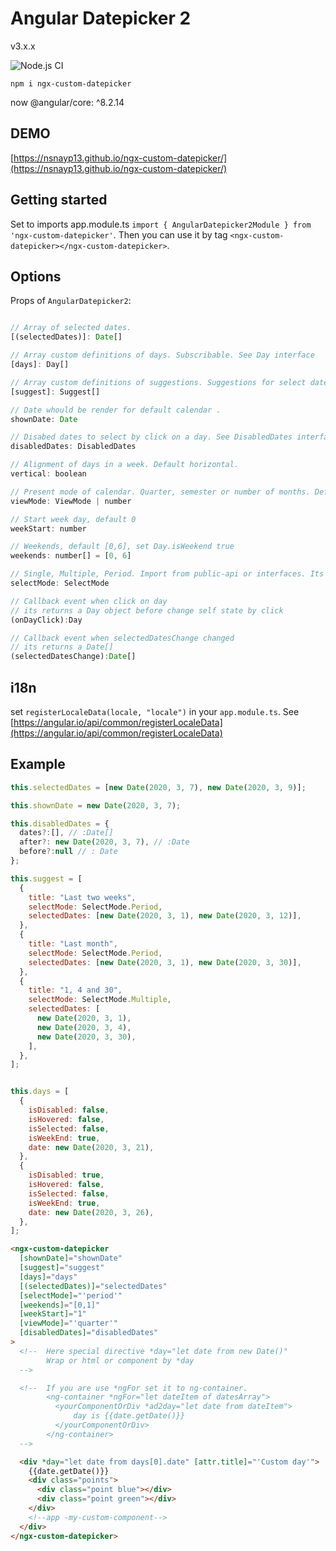 # Angular Datepicker 2

v3.x.x

![Node.js CI](https://github.com/nsnayp13/ngx-custom-datepicker/workflows/Node.js%20CI/badge.svg)

`npm i ngx-custom-datepicker`

now @angular/core: ^8.2.14

## DEMO

[https://nsnayp13.github.io/ngx-custom-datepicker/](https://nsnayp13.github.io/ngx-custom-datepicker/)

## Getting started

Set to imports app.module.ts `import { AngularDatepicker2Module } from 'ngx-custom-datepicker'`. Then you can use it by tag `<ngx-custom-datepicker></ngx-custom-datepicker>`.

## Options

Props of `AngularDatepicker2`:

```javascript

// Array of selected dates.
[(selectedDates)]: Date[]

// Array custom definitions of days. Subscribable. See Day interface
[days]: Day[]

// Array custom definitions of suggestions. Suggestions for select dates
[suggest]: Suggest[]

// Date whould be render for default calendar .
shownDate: Date

// Disabed dates to select by click on a day. See DisabledDates interface. Suggest select work
disabledDates: DisabledDates

// Alignment of days in a week. Default horizontal.
vertical: boolean

// Present mode of calendar. Quarter, semester or number of months. Default 1. Import from public-api or interfaces. Its enum
viewMode: ViewMode | number

// Start week day, default 0
weekStart: number

// Weekends, default [0,6], set Day.isWeekend true
weekends: number[] = [0, 6]

// Single, Multiple, Period. Import from public-api or interfaces. Its enum
selectMode: SelectMode

// Callback event when click on day
// its returns a Day object before change self state by click
(onDayClick):Day

// Callback event when selectedDatesChange changed
// its returns a Date[]
(selectedDatesChange):Date[]
```

## i18n

set `registerLocaleData(locale, "locale")` in your `app.module.ts`. See [https://angular.io/api/common/registerLocaleData](https://angular.io/api/common/registerLocaleData)

## Example

```javascript
this.selectedDates = [new Date(2020, 3, 7), new Date(2020, 3, 9)];

this.shownDate = new Date(2020, 3, 7);

this.disabledDates = {
  dates?:[], // :Date[]
  after?: new Date(2020, 3, 7), // :Date
  before?:null // : Date
};

this.suggest = [
  {
    title: "Last two weeks",
    selectMode: SelectMode.Period,
    selectedDates: [new Date(2020, 3, 1), new Date(2020, 3, 12)],
  },
  {
    title: "Last month",
    selectMode: SelectMode.Period,
    selectedDates: [new Date(2020, 3, 1), new Date(2020, 3, 30)],
  },
  {
    title: "1, 4 and 30",
    selectMode: SelectMode.Multiple,
    selectedDates: [
      new Date(2020, 3, 1),
      new Date(2020, 3, 4),
      new Date(2020, 3, 30),
    ],
  },
];


this.days = [
  {
    isDisabled: false,
    isHovered: false,
    isSelected: false,
    isWeekEnd: true,
    date: new Date(2020, 3, 21),
  },
  {
    isDisabled: true,
    isHovered: false,
    isSelected: false,
    isWeekEnd: true,
    date: new Date(2020, 3, 26),
  },
];
```

```html
<ngx-custom-datepicker
  [shownDate]="shownDate"
  [suggest]="suggest"
  [days]="days"
  [(selectedDates)]="selectedDates"
  [selectMode]="'period'"
  [weekends]="[0,1]"
  [weekStart]="1"
  [viewMode]="'quarter'"
  [disabledDates]="disabledDates"
>
  <!--  Here special directive *day="let date from new Date()"
        Wrap or html or component by *day
  -->

  <!--  If you are use *ngFor set it to ng-container. 
        <ng-container *ngFor="let dateItem of datesArray">
          <yourComponentOrDiv *ad2day="let date from dateItem">
              day is {{date.getDate()}}
          </yourComponentOrDiv>
        </ng-container>
  -->

  <div *day="let date from days[0].date" [attr.title]="'Custom day'">
    {{date.getDate()}}
    <div class="points">
      <div class="point blue"></div>
      <div class="point green"></div>
    </div>
    <!--app -my-custom-component-->
  </div>
</ngx-custom-datepicker>
```
